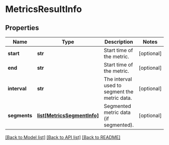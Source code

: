 # MetricsResultInfo

## Properties
Name | Type | Description | Notes
------------ | ------------- | ------------- | -------------
**start** | **str** | Start time of the metric. | [optional] 
**end** | **str** | Start time of the metric. | [optional] 
**interval** | **str** | The interval used to segment the metric data. | [optional] 
**segments** | [**list[MetricsSegmentInfo]**](MetricsSegmentInfo.md) | Segmented metric data (if segmented). | [optional] 

[[Back to Model list]](../README.md#documentation-for-models) [[Back to API list]](../README.md#documentation-for-api-endpoints) [[Back to README]](../README.md)


